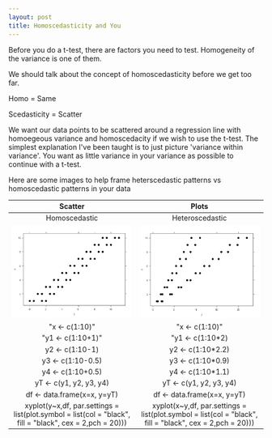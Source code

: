 ```yaml
---
layout: post
title: Homoscedasticity and You
---
```


Before you do a t-test, there are factors you need to test. Homogeneity of the variance is one of them.

We should talk about the concept of homoscedasticity before we get too far. 

Homo = Same

Scedasticity = Scatter

We want our data points to be scattered around a regression line with homoegeous variance and homoscedacity if we wish 
to use the t-test. The simplest explanation I've been taught is to just picture 'variance within variance'. You want as little 
variance in your variance as possible to continue with a t-test. 

Here are some images to help frame heterscedastic patterns vs homoscedastic patterns in your data

|Scatter | Plots|
|:----:|:-----:|
|Homoscedastic|Heteroscedastic|
|<img src="/Images/homosc.png" class="inline"/>|<img src="/Images/heterosc.png" class="inline"/>|
|"x <- c(1:10)"|"x <- c(1:10)"|
|"y1 <- c(1:10+1)" | "y1 <- c(1:10\*2)|
|y2 <- c(1:10-1)|y2 <- c(1:10\*2.2)|
|y3 <- c(1:10-0.5)|y3 <- c(1:10\*0.9)|
|y4 <- c(1:10+0.5)|y4 <- c(1:10\*1.1)|
|yT <- c(y1, y2, y3, y4)|yT <- c(y1, y2, y3, y4)|
|df <- data.frame(x=x, y=yT)|df <- data.frame(x=x, y=yT)|
| xyplot(y~x,df, par.settings = list(plot.symbol = list(col = "black", fill = "black", cex = 2,pch = 20)))|xyplot(x~y,df,  par.settings = list(plot.symbol = list(col = "black", fill = "black", cex = 2,pch = 20)))|
